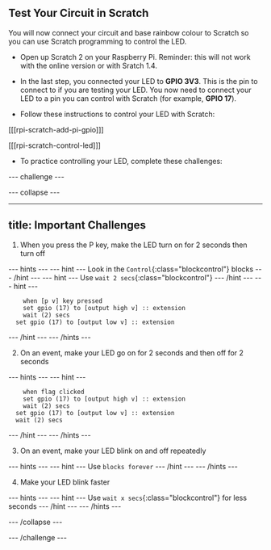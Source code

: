 ## Test Your Circuit in Scratch

You will now connect your circuit and base rainbow colour to Scratch so you can use Scratch programming to control the LED.

+ Open up Scratch 2 on your Raspberry Pi. Reminder: this will not work with the online version or with Sratch 1.4.

+ In the last step, you connected your LED to **GPIO 3V3**. This is the pin to connect to if you are testing your LED. You now need to connect your LED to a pin you can control with Scratch (for example, **GPIO 17**).

+ Follow these instructions to control your LED with Scratch:

[[[rpi-scratch-add-pi-gpio]]]

[[[rpi-scratch-control-led]]]

+ To practice controlling your LED, complete these challenges:

--- challenge ---

--- collapse ---

---
title: Important Challenges
---

1) When you press the P key, make the LED turn on for 2 seconds then turn off

--- hints ---
--- hint ---
Look in the `Control`{:class="blockcontrol"} blocks
--- /hint ---
--- hint ---
Use `wait 2 secs`{:class="blockcontrol"}
--- /hint ---
--- hint ---
```blocks  
	when [p v] key pressed
	set gpio (17) to [output high v] :: extension
	wait (2) secs
  set gpio (17) to [output low v] :: extension
```
--- /hint ---
--- /hints ---

2) On an event, make your LED go on for 2 seconds and then off for 2 seconds

--- hints ---
--- hint ---
```blocks  
	when flag clicked
	set gpio (17) to [output high v] :: extension
	wait (2) secs
  set gpio (17) to [output low v] :: extension
  wait (2) secs
```
--- /hint ---
--- /hints ---

3) On an event, make your LED blink on and off repeatedly

--- hints ---
--- hint ---
Use ```blocks forever```
--- /hint ---
--- /hints ---

4) Make your LED blink faster

--- hints ---
--- hint ---
Use `wait x secs`{:class="blockcontrol"} for less seconds
--- /hint ---
--- /hints ---

--- /collapse ---

--- /challenge ---
